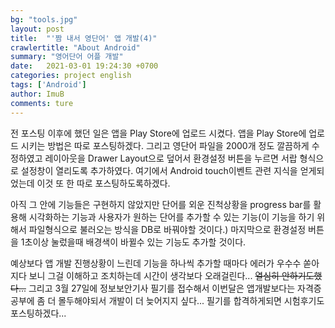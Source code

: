```yaml
---
bg: "tools.jpg"
layout: post
title:  "'짬 내서 영단어' 앱 개발(4)"
crawlertitle: "About Android"
summary: "영어단어 어플 개발"
date:   2021-03-01 19:24:30 +0700
categories: project english
tags: ['Android']
author: ImuB
comments: ture
---
```


전 포스팅 이후에 했던 일은 앱을 Play Store에 업로드 시켰다. 앱을 Play Store에 업로드 시키는 방법은 따로 포스팅하겠다.
그리고 영단어 파일을 2000개 정도 깔끔하게 수정하였고 레이아웃을 Drawer Layout으로 덮어서 환경설정 버튼을 누르면 서랍 형식으로 설정창이 열리도록 추가하였다. 여기에서 Android touch이벤트 관련 지식을 얻게되었는데 이것 또 한 따로 포스팅하도록하겠다.

아직 그 안에 기능들은 구현하지 않았지만 단어를 외운 진척상황을 progress bar를 활용해 시각화하는 기능과 사용자가 원하는 단어를 추가할 수 있는 기능(이 기능을 하기 위해서 파일형식으로 불러오는 방식을 DB로 바꿔야할 것이다.) 마지막으로 환경설정 버튼을 1초이상 눌렀을때 배경색이 바뀔수 있는 기능도 추가할 것이다.

예상보다 앱 개발 진행상황이 느린데 기능을 하나씩 추가할 때마다 에러가 우수수 쏟아지다 보니 그걸 이해하고 조치하는데 시간이 생각보다 오래걸린다... ~~열심히 안하기도했다...~~ 그리고 3월 27일에 정보보안기사 필기를 접수해서 이번달은 앱개발보다는 자격증공부에 좀 더 몰두해야되서 개발이 더 늦어지지 싶다... 필기를 합격하게되면 시험후기도 포스팅하겠다...

